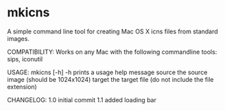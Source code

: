 mkicns
======

A simple command line tool for creating Mac OS X icns files from standard images.

COMPATIBILITY:
	Works on any Mac with the following commandline tools: sips, iconutil

USAGE:
	mkicns [-h] <source> <target>
		-h	prints a usage help message
		source	the source image (should be 1024x1024)
		target	the target file (do not include the file extension)

CHANGELOG:
	1.0
		initial commit
	1.1
		added loading bar
